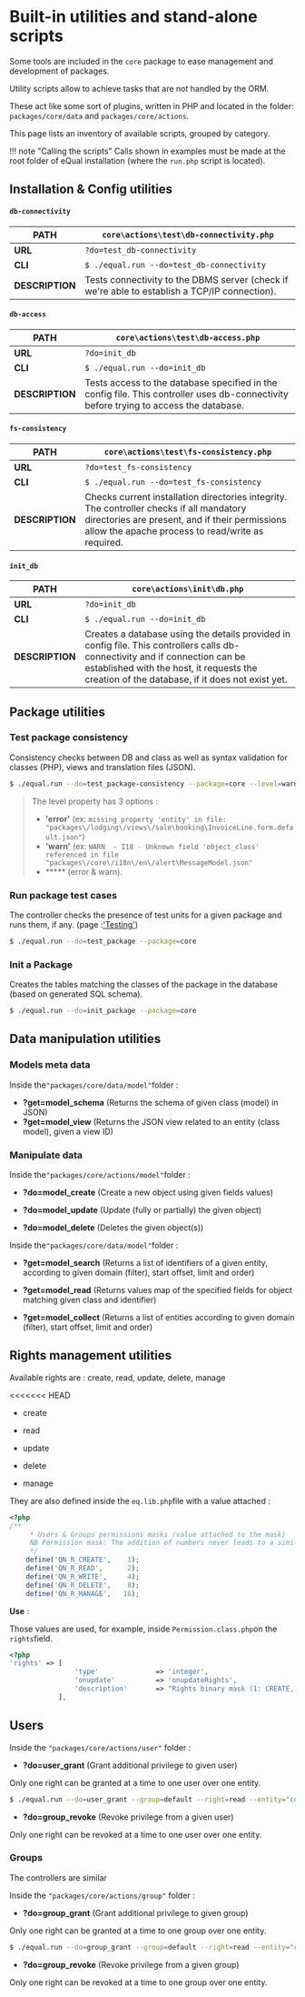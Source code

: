 # Built-in utilities and stand-alone scripts

Some tools are included in the `core` package to ease management and development of packages.


Utility scripts allow to achieve tasks that are not handled by the ORM.

These act like some sort of plugins, written in PHP and located in the folder: `packages/core/data` and `packages/core/actions`.

This page lists an inventory of available scripts, grouped by category.



!!! note "Calling the scripts"
    Calls shown in examples must be made at the root folder of eQual installation (where the `run.php` script is located).



## Installation & Config utilities


#### `db-connectivity`

| **PATH**        | `core\actions\test\db-connectivity.php`                      |
| --------------- | ------------------------------------------------------------ |
| **URL**         | `?do=test_db-connectivity`                                   |
| **CLI**         | `$ ./equal.run --do=test_db-connectivity`                    |
| **DESCRIPTION** | Tests connectivity to the DBMS server (check if we're able to establish a TCP/IP connection). |



#### `db-access`

| **PATH**        | `core\actions\test\db-access.php`                            |
| --------------- | ------------------------------------------------------------ |
| **URL**         | `?do=init_db`                                                |
| **CLI**         | `$ ./equal.run --do=init_db`                                 |
| **DESCRIPTION** | Tests access to the database specified in the config file. This controller uses db-connectivity before trying to access the database. |



#### `fs-consistency`

| **PATH**        | `core\actions\test\fs-consistency.php`                       |
| --------------- | ------------------------------------------------------------ |
| **URL**         | `?do=test_fs-consistency`                                    |
| **CLI**         | `$ ./equal.run --do=test_fs-consistency`                     |
| **DESCRIPTION** | Checks current installation directories integrity. The controller checks if all mandatory directories are present, and if their permissions allow the apache process to read/write as required. |



#### `init_db`
|**PATH**|`core\actions\init\db.php`|
|-|-|
|**URL**|`?do=init_db`|
|**CLI**|`$ ./equal.run --do=init_db`|
|**DESCRIPTION**|Creates a database using the details provided in config file. This controllers calls db-connectivity and if connection can be established with the host, it requests the creation of the database, if it does not exist yet.|



## Package utilities

### Test package consistency

Consistency checks between DB and class as well as syntax validation for classes (PHP), views and translation files (JSON).


```bash
$ ./equal.run --do=test_package-consistency --package=core --level=warn
```

> The level property has 3 options : 
>
> - **'error'** (ex: `missing property 'entity' in file:  "packages\/lodging\/views\/sale\booking\InvoiceLine.form.default.json"`)
> - **'warn'** (ex: `WARN  - I18 - Unknown field 'object_class' referenced in file "packages\/core\/i18n\/en\/alert\MessageModel.json"`
> - ***** (error & warn).

### Run package test cases

The controller checks the presence of test units for a given package and runs them, if any. (page :['Testing'](./testing.md))

```bash
$ ./equal.run --do=test_package --package=core
```


### Init a Package
Creates the tables matching the classes of the package in the database (based on generated SQL schema).

```bash
$ ./equal.run --do=init_package --package=core
```



## Data manipulation utilities

### Models meta data

Inside the`"packages/core/data/model"`folder :

- **?get=model_schema** (Returns the schema of given class (model) in JSON)
- **?get=model_view** (Returns the JSON view related to an entity (class model), given a view ID)

### Manipulate data

Inside the`"packages/core/actions/model"`folder :

- **?do=model_create** (Create a new object using given fields values)

- **?do=model_update** (Update (fully or partially) the given object)

- **?do=model_delete** (Deletes the given object(s))

  

Inside the`"packages/core/data/model"`folder :

- **?get=model_search** (Returns a list of identifiers of a given entity, according to given domain (filter), start offset, limit and order)

- **?get=model_read** (Returns values map of the specified fields for object matching given class and identifier)

- **?get=model_collect** (Returns a list of entities according to given domain (filter), start offset, limit and order)

  

## Rights management utilities

Available rights are : create, read, update, delete, manage

<<<<<<< HEAD
- create 

- read

- update

- delete

- manage

They are also defined inside the `eq.lib.php`file with a value attached :

```php
<?php
/**
     * Users & Groups permissions masks (value attached to the mask) 
     NB Permission mask: The addition of numbers never leads to a similar result
     */
    define('QN_R_CREATE',    1);
    define('QN_R_READ',      2);
    define('QN_R_WRITE',     4);
    define('QN_R_DELETE',    8);
    define('QN_R_MANAGE',   16);
```

**Use** :

Those values are used, for example, inside `Permission.class.php`on the `rights`field.

```php
<?php
'rights' => [
                'type' 	            => 'integer',
                'onupdate'          => 'onupdateRights',
                'description'       => "Rights binary mask (1: CREATE, 2: READ, 4: WRITE, 8 DELETE, 16: MANAGE)"
            ],
```



## Users

Inside the `"packages/core/actions/user"` folder :

- **?do=user_grant** (Grant additional privilege to given user)

Only one right can be granted at a time to one user over one entity.

```bash
$ ./equal.run --do=user_grant --group=default --right=read --entity="core\Task"
```



- **?do=group_revoke** (Revoke privilege from a given user)

Only one right can be revoked at a time to one user over one entity.



### Groups

The controllers are similar

Inside the `"packages/core/actions/group"` folder :

- **?do=group_grant** (Grant additional privilege to given group)

Only one right can be granted at a time to one group over one entity.

```bash
$ ./equal.run --do=group_grant --group=default --right=read --entity="core\Task"
```



- **?do=group_revoke** (Revoke privilege from a given group)

Only one right can be revoked at a time to one group over one entity.



